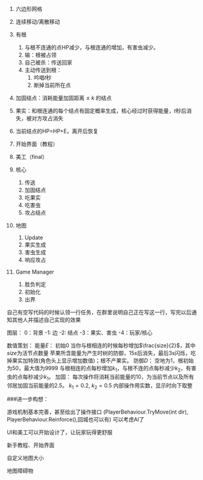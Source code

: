 1. 六边形网格
2. 连续移动/离散移动
3. 有根
   1. 与根不连通的点HP减少，与根连通的增加，有害虫减少。
   2. 输：根被占领
   3. 自己被杀：传送回家
   4. 主动传送到根：
      1. 吟唱$t$秒
      2. 断掉当前所在点
4. 加固结点：消耗能量加固距离$\leq k$ 的结点
5. 果实：和根连通的每个结点有固定概率生成，核心经过时获得能量，$t$秒后消失，被对方攻占消失
6. 当前结点的HP=HP+E，离开后恢复


1. 开始界面（教程）
2. 美工（final）
3. 核心
   1. 传送
   2. 加固结点
   3. 吃果实
   4. 吃害虫
   5. 攻占结点
4. 地图
   1. Update
   2. 果实生成
   3. 害虫生成
   4. 响应攻占
5. Game Manager
   1. 胜负判定
   2. 初始化
   3. 出界

自己有空写代码的时候认领一行任务，在群里说明自己正在写这一行，写完以后通知其他人并描述自己实现的效果

图层：
0：背景
-1: 边
-2: 结点
-3：果实、害虫
-4：玩家/核心

数值策划：
能量$E$：
初始$0$
当你与根相连的时候每秒增加$\frac{size}{2}$，其中$size$为活节点数量
苹果所含能量为产生时树的防御，$15s$后消失，最后$3s$闪烁，吃掉果实加特效(角色头上显示增加数值)；根不产果实。
防御$D$：
空地为$1$，根初始为$50$，最大值为$9999$
与根相连的点每秒增加$k_1$，与根不连的点每秒减少$k_2$，有害虫的点每秒减少$k_1$。
加固：
每次操作将消耗当前能量的$10%%$，为当前节点以及所有邻居加固当前能量的$2.5%%$。
$k_1=0.2,\ k_2=0.5$
内部操作用实数，显示时向下取整

###进一步构想：

游戏机制基本完善，甚至给出了操作接口
(PlayerBehaviour.TryMove(int dir), PlayerBehaviour.Reinforce(),回城也可以有)
可以考虑AI了

UI和美工可以开始设计了，让玩家玩得更舒服

新手教程、开始界面

自定义地图大小

地图障碍物
